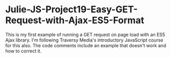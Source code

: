 # Julie-JS-Project19-Easy-GET-Request-with-Ajax-ES5-Format

This is my first example of running a GET request on page load with an ES5 Ajax library.  I'm following Traversy Media's introductory JavaScript course for this also. The code comments include an example that doesn't work and how to correct it.
